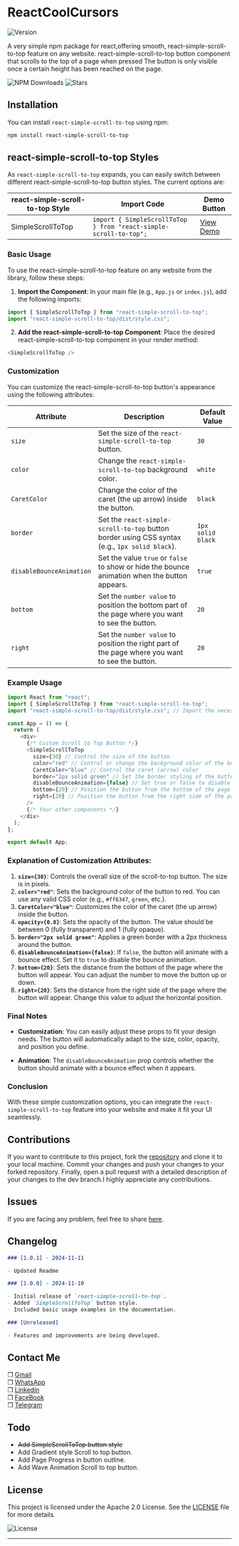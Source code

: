 # ReactCoolCursors

![Version](https://img.shields.io/npm/v/react-simple-scroll-to-top.svg)

A very simple npm package for react,offering smooth, react-simple-scroll-to-top feature on any website. react-simple-scroll-to-top button component that scrolls to the top of a page when pressed
The button is only visible once a certain height has been reached on the page.

<!-- ![Project Logo](./logo.png) -->

![NPM Downloads](https://img.shields.io/npm/dt/react-simple-scroll-to-top.svg) ![Stars](https://img.shields.io/github/stars/arafatrahat94/react-simple-scroll-to-top.svg?style=social)

## Installation

You can install `react-simple-scroll-to-top` using npm:

```bash
npm install react-simple-scroll-to-top
```

## react-simple-scroll-to-top Styles

As `react-simple-scroll-to-top` expands, you can easily switch between different react-simple-scroll-to-top button styles. The current options are:

| react-simple-scroll-to-top Style | Import Code                                                       | Demo Button                                                                    |
| -------------------------------- | ----------------------------------------------------------------- | ------------------------------------------------------------------------------ |
| SimpleScrollToTop                | `import { SimpleScrollToTop } from "react-simple-scroll-to-top";` | [View Demo](<./src/Shared/Components/WhiteSimple/Untitled%20design%20(1).png>) |

### Basic Usage

To use the react-simple-scroll-to-top feature on any website from the library, follow these steps:

1. **Import the Component**: In your main file (e.g., `App.js` or `index.js`), add the following imports:

```javascript
import { SimpleScrollToTop } from "react-simple-scroll-to-top";
import "react-simple-scroll-to-top/dist/style.css";
```

2. **Add the react-simple-scroll-to-top Component**: Place the desired react-simple-scroll-to-top component in your render method:

```javascript
<SimpleScrollToTop />
```

### Customization

You can customize the react-simple-scroll-to-top button's appearance using the following attributes:

| Attribute                | Description                                                                                      | Default Value     |
| ------------------------ | ------------------------------------------------------------------------------------------------ | ----------------- |
| `size`                   | Set the size of the `react-simple-scroll-to-top` button.                                         | `30`              |
| `color`                  | Change the `react-simple-scroll-to-top` background color.                                        | `white`           |
| `CaretColor`             | Change the color of the caret (the up arrow) inside the button.                                  | `black`           |
| `border`                 | Set the `react-simple-scroll-to-top` button border using CSS syntax (e.g., `1px solid black`).   | `1px solid black` |
| `disableBounceAnimation` | Set the value `true` or `false` to show or hide the bounce animation when the button appears.    | `true`            |
| `bottom`                 | Set the `number value` to position the bottom part of the page where you want to see the button. | `20`              |
| `right`                  | Set the `number value` to position the right part of the page where you want to see the button.  | `20`              |

### Example Usage

```javascript
import React from "react";
import { SimpleScrollToTop } from "react-simple-scroll-to-top";
import "react-simple-scroll-to-top/dist/style.css"; // Import the necessary CSS

const App = () => {
  return (
    <div>
      {/* Custom Scroll to Top Button */}
      <SimpleScrollToTop
        size={30} // Control the size of the button
        color="red" // Control or change the background color of the button
        CaretColor="blue" // Control the caret (arrow) color
        border="2px solid green" // Set the border styling of the button
        disableBounceAnimation={false} // Set true or false to disable the bounce animation
        bottom={20} // Position the button from the bottom of the page
        right={20} // Position the button from the right side of the page
      />
      {/* Your other components */}
    </div>
  );
};

export default App;
```

### Explanation of Customization Attributes:

1. **`size={30}`**: Controls the overall size of the scroll-to-top button. The size is in pixels.
2. **`color="red"`**: Sets the background color of the button to red. You can use any valid CSS color (e.g., `#ff6347`, `green`, etc.).
3. **`CaretColor="blue"`**: Customizes the color of the caret (the up arrow) inside the button.
4. **`opacity={0.8}`**: Sets the opacity of the button. The value should be between 0 (fully transparent) and 1 (fully opaque).
5. **`border="2px solid green"`**: Applies a green border with a 2px thickness around the button.
6. **`disableBounceAnimation={false}`**: If `false`, the button will animate with a bounce effect. Set it to `true` to disable the bounce animation.
7. **`bottom={20}`**: Sets the distance from the bottom of the page where the button will appear. You can adjust the number to move the button up or down.
8. **`right={20}`**: Sets the distance from the right side of the page where the button will appear. Change this value to adjust the horizontal position.

### Final Notes

- **Customization**: You can easily adjust these props to fit your design needs. The button will automatically adapt to the size, color, opacity, and position you define.
<!-- - **Styling**: The button uses Tailwind CSS classes for its base styling. You can modify or extend the Tailwind classes for further customization. -->
- **Animation**: The `disableBounceAnimation` prop controls whether the button should animate with a bounce effect when it appears.

### Conclusion

With these simple customization options, you can integrate the `react-simple-scroll-to-top` feature into your website and make it fit your UI seamlessly.

## Contributions

If you want to contribute to this project, fork the [repository](https://github.com/arafatrahat94/react-simple-scroll-to-top) and clone it to your local machine. Commit your changes and push your changes to your forked repository. Finally, open a pull request with a detailed description of your changes to the dev branch.I highly appreciate any contributions.

## Issues

If you are facing any problem, feel free to share [here](https://github.com/arafatrahat94/react-simple-scroll-to-top/issues).

## Changelog

```markdown
### [1.0.1] - 2024-11-11

- Updated Readme

### [1.0.0] - 2024-11-10

- Initial release of `react-simple-scroll-to-top`.
- Added `SimpleScrollToTop` button style.
- Included basic usage examples in the documentation.

### [Unreleased]

- Features and improvements are being developed.
```

## Contact Me

❒ [Gmail](mailto:arafatrahat94@gmail.com) <br>
❒ [WhatsApp](https://wa.me/+8801980389400) <br>
❒ [Linkedin](https://www.linkedin.com/in/MdArafathHossain)<br>
❒ [FaceBook](https://www.facebook.com/md.arafathhossainrahat)<br>
❒ [Telegram](https://t.me/ArafathSensei94)

## Todo

- ~~Add SimpleScrollToTop button style~~
- Add Gradient style Scroll to top button.
- Add Page Progress in button outline.
- Add Wave Animation Scroll to top button.

## License

This project is licensed under the Apache 2.0 License. See the [LICENSE](LICENSE) file for more details.

![License](https://img.shields.io/badge/license-Apache%202.0-brightgreen.svg)

---
